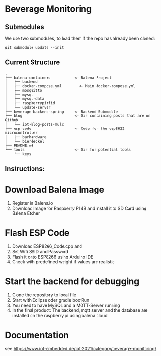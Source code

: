 # Beverage Monitoring

## Submodules

We use two submodules, to load them if the repo has already been cloned:

```shell
git submodule update --init
```


## Current Structure

```
.
├── balena-containers           <- Balena Project
│   ├── backend
│   ├── docker-compose.yml        <- Main docker-compose.yml
│   ├── mosquitto
│   ├── mysql
│   ├── mysql-data
│   ├── raspberrypirfid
│   └── update-server
├── beverage-backend-spring     <- Backend Submodule
├── blog                        <- Dir containing posts that are on Github
│   └── iot-blog-posts-mulc
├── esp-code                    <- Code for the esp8622 microcontroller
│   ├── barhardware
│   └── bierdeckel
├── README.md
└── tools                       <- Dir for potential tools
    └── keys
```

## Instructions:
# Download Balena Image
1. Register in Balena.io
2. Download Image for Raspberry PI 4B and install it to SD Card using Balena Etcher

# Flash ESP Code
1. Download ESP8266_Code.cpp and 
2. Set Wifi SSID and Password
3. Flash it onto ESP8266 using Arduino IDE
4. Check with predefined weight if values are realistic

# Start the backend for debugging
1. Clone the repository to local file
2. Start with Eclipse oder gradle bootRun
3. You need to have MySQL and a MQTT-Server running
4. In the final product: The backend, mqtt server and the database are installed on the raspberry pi using balena cloud 


# Documentation
see https://www.iot-embedded.de/iot-2021/category/beverage-monitoring/ 

